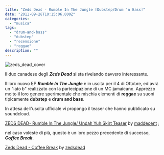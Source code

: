 ```yaml
---
title: "Zeds Dead - Rumble In The Jungle [Dubstep/Drum 'n Bass]"
date: "2011-09-28T10:15:06.000Z"
categories:
  - "musica"
tags:
  - "drum-and-bass"
  - "dubstep"
  - "recensione"
  - "reggae"
description: ""
---
```


![](https://enricodeleo.s3.eu-south-1.amazonaws.com/uploads/2011/09/zeds_dead_cover-565x565.jpg "zeds_dead_cover")

Il duo canadese degli _**Zeds Dead**_ si sta rivelando davvero interessante.

Il loro nuovo EP _**Rumble In The Jungle**_ è in uscita per il 4 di Ottobre, ed avrà un "lato b" realizzato con la partecipazione di un MC jamaicano. Apprezzo molto il loro genere sperimentale che mischia elementi di **reggae** su suoni tipicamente **dubstep** e **drum and bass**.

In attesa dell'uscita ufficiale vi propongo il teaser che hanno pubblicato su soundcloud.

  [ZEDS DEAD- Rumble In The Jungle/ Undah Yuh Skirt Teaser](http://soundcloud.com/maddecent/zeds-dead-rumble-in-the-jungle) by [maddecent](http://soundcloud.com/maddecent) ;

nel caso voleste di più, questo è un loro pezzo precedente di successo, _**Coffee Break**_.

  [Zeds Dead - Coffee Break](http://soundcloud.com/zedsdead/zeds-dead-coffee-break) by [zedsdead](http://soundcloud.com/zedsdead)

